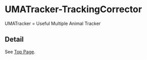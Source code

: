# UMATracker-TrackingCorrector
UMATracker = Useful Multiple Animal Tracker

## Detail
See [Top Page](http://ymnk13.github.io/UMATracker/).
